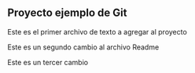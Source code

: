## Proyecto ejemplo de Git

Este es el primer archivo de texto a agregar al proyecto

Este es un segundo cambio al archivo Readme

Este es un tercer cambio